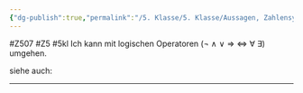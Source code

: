 ```yaml
---
{"dg-publish":true,"permalink":"/5. Klasse/5. Klasse/Aussagen, Zahlensysteme/Logischen Operatoren/"}
---
```


#Z507 #Z5 #5kl
Ich kann mit logischen Operatoren (¬ ∧ ∨ ⇒ ⇔ ∀ ∃) umgehen.

siehe auch:
___
